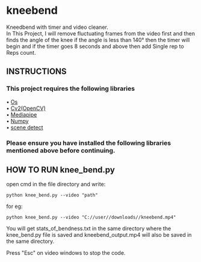 # kneebend
Kneedbend with timer and video cleaner.<br />
In This Project, I will remove fluctuating frames from the video first and then finds the angle of the knee if the angle is less than 140° then the timer will begin and if the timer goes 8 seconds and above then add Single rep to Reps count.

## INSTRUCTIONS
### This project requires the following libraries<br />

• [Os](https://python.readthedocs.io/en/stable/library/os.html)<br />
• [Cv2(OpenCV)](https://docs.opencv.org/4.x/)<br />
• [Mediapipe](https://google.github.io/mediapipe/)<br />
• [Numpy](https://numpy.org/)<br />
• [scene detect](http://scenedetect.com/en/latest/)<br />

### Please ensure you have installed the following libraries mentioned above before continuing.


## HOW TO RUN knee_bend.py

open cmd in the file directory and write:
```
python knee_bend.py --video "path"
```
for eg:
```
python knee_bend.py --video "C://user//downloads//kneebend.mp4"
```
You will get stats_of_bendness.txt in the same directory where the knee_bend.py file is saved
and kneebend_output.mp4 will also be saved in the same directory.

Press "Esc" on video windows to stop the code.
